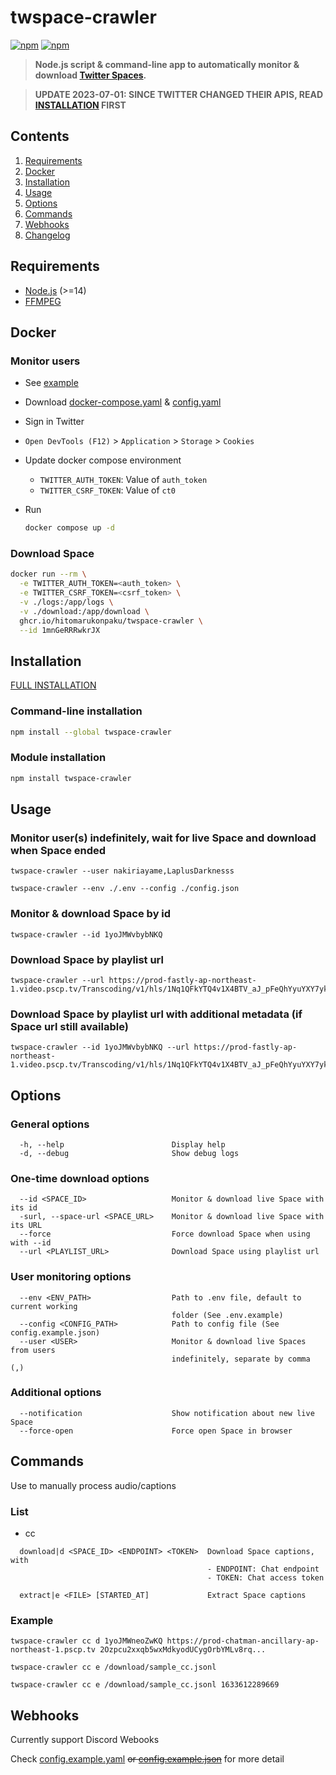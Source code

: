 # twspace-crawler

[![npm](https://img.shields.io/npm/v/twspace-crawler)](https://www.npmjs.com/package/twspace-crawler)
[![npm](https://img.shields.io/npm/dt/twspace-crawler)](https://www.npmjs.com/package/twspace-crawler)

> **Node.js script & command-line app to automatically monitor & download [Twitter Spaces](https://help.twitter.com/en/using-twitter/spaces).**

> **UPDATE 2023-07-01: SINCE TWITTER CHANGED THEIR APIS, READ [INSTALLATION](INSTALLATION.md#unofficial-api) FIRST**

## Contents

1. [Requirements](#requirements)
1. [Docker](#docker)
1. [Installation](#installation)
1. [Usage](#usage)
1. [Options](#options)
1. [Commands](#commands)
1. [Webhooks](#webhooks)
1. [Changelog](CHANGELOG.md)

## Requirements

- [Node.js](https://nodejs.org) (>=14)
- [FFMPEG](https://www.ffmpeg.org)

## Docker

### Monitor users

- See [example](./example/)
- Download [docker-compose.yaml](./example/docker-compose.yaml) & [config.yaml](./example/config.yaml)
- Sign in Twitter
- `Open DevTools (F12)` > `Application` > `Storage` > `Cookies`
- Update docker compose environment
  - `TWITTER_AUTH_TOKEN`: Value of `auth_token`
  - `TWITTER_CSRF_TOKEN`: Value of `ct0`
- Run

    ```sh
    docker compose up -d
    ```

### Download Space

```sh
docker run --rm \
  -e TWITTER_AUTH_TOKEN=<auth_token> \
  -e TWITTER_CSRF_TOKEN=<csrf_token> \
  -v ./logs:/app/logs \
  -v ./download:/app/download \
  ghcr.io/hitomarukonpaku/twspace-crawler \
  --id 1mnGeRRRwkrJX
```

## Installation

[FULL INSTALLATION](INSTALLATION.md)

### Command-line installation

```bash
npm install --global twspace-crawler
```

### Module installation

```bash
npm install twspace-crawler
```

## Usage

### Monitor user(s) indefinitely, wait for live Space and download when Space ended

```
twspace-crawler --user nakiriayame,LaplusDarknesss
```

```
twspace-crawler --env ./.env --config ./config.json
```

### Monitor & download Space by id

```
twspace-crawler --id 1yoJMWvbybNKQ
```

### Download Space by playlist url

```
twspace-crawler --url https://prod-fastly-ap-northeast-1.video.pscp.tv/Transcoding/v1/hls/1Nq1QFkYTQ4v1X4BTV_aJ_pFeQhYyuYXY7ykz5xB7v5NvGwFMJMKwnRBmxyi9twF4BZ90ZKks5wdGKqESVsjLw...
```

### Download Space by playlist url with additional metadata (if Space url still available)

```
twspace-crawler --id 1yoJMWvbybNKQ --url https://prod-fastly-ap-northeast-1.video.pscp.tv/Transcoding/v1/hls/1Nq1QFkYTQ4v1X4BTV_aJ_pFeQhYyuYXY7ykz5xB7v5NvGwFMJMKwnRBmxyi9twF4BZ90ZKks5wdGKqESVsjLw...
```

## Options

### General options

```
  -h, --help                        Display help
  -d, --debug                       Show debug logs
```

### One-time download options

```
  --id <SPACE_ID>                   Monitor & download live Space with its id
  -surl, --space-url <SPACE_URL>    Monitor & download live Space with its URL
  --force                           Force download Space when using with --id
  --url <PLAYLIST_URL>              Download Space using playlist url
```

### User monitoring options

```
  --env <ENV_PATH>                  Path to .env file, default to current working
                                    folder (See .env.example)
  --config <CONFIG_PATH>            Path to config file (See config.example.json)
  --user <USER>                     Monitor & download live Spaces from users
                                    indefinitely, separate by comma (,)
```

### Additional options

```
  --notification                    Show notification about new live Space
  --force-open                      Force open Space in browser
```

## Commands

Use to manually process audio/captions

### List

- cc

```
  download|d <SPACE_ID> <ENDPOINT> <TOKEN>  Download Space captions, with
                                            - ENDPOINT: Chat endpoint
                                            - TOKEN: Chat access token

  extract|e <FILE> [STARTED_AT]             Extract Space captions
```

### Example

```
twspace-crawler cc d 1yoJMWneoZwKQ https://prod-chatman-ancillary-ap-northeast-1.pscp.tv 2Ozpcu2xxqb5wxMdkyodUCygOrbYMLv8rq...
```

```
twspace-crawler cc e /download/sample_cc.jsonl
```

```
twspace-crawler cc e /download/sample_cc.jsonl 1633612289669
```

## Webhooks

Currently support Discord Webooks

Check [config.example.yaml](config.example.yaml) ~~or [config.example.json](config.example.json)~~ for more detail
